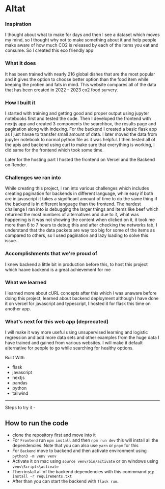 # Altat

###  Inspiration
I thought about what to make for days and then I see a dataset which moves my mind, so I thought why not to make something about it and help people make aware of how much CO2 is released by each of the items you eat and consume. So I created this eco friendly app

### What it does
It has been trained with nearly 216 global dishes that are the most popular and it gives the option to choose better option than the food item while keeping the protien and fats in mind. This website compares all of the data that has been created in 2022 - 2023 co2 food survery.

### How I built it
I started with training and getting good and proper output using jupyter notebooks first and tested the code. Then I developed the frontend with nextjs app and created 3 components the searchbox, the results page and pagination along with indexing. For the backend I created a basic flask app as I just havae to transfer small amount of data. I later moved the data from jupyter notebook to normal python file as it was helpful. I then tested all of the apis and backend using curl to make sure that everything is working, I did same for the frontend which took some time.

Later for the hosting part I hosted the frontend on Vercel and the Backend on Render.

### Challenges we ran into
While creating this project, I ran into various challenges which includes creating pagination for backends in different language, while easy if both are in javascript it takes a significant amount of time to do the same thing if the backend is in different language than the frontend. The hardest challenge I ran into is debugging the larger things and Items like beef which returned the most numbers of alternatives and due to it, what was happening is it was not showing the content when clicked on it, it took me more than 6 to 7 hours to debug this and after checking the networks tab, I understand that the data packets are way too big for some of the items as compared to others, so I used pagination and lazy loading to solve this issue.

### Accomplishments that we're proud of
I knew backend a little bit in production before this, to host this project which haave backend is a great achievement for me

### What we learned
I learned more about cURL concepts after this which I was unaware before doing this project, learned about backend deployment although I have done it on vercel for javascript and typescript, I hosted it for flask this time on another app.

###  What's next for this web app (deprecated) 
I will make it way more useful using unsupervised learning and logistic regression and add more data sets and other examples from the huge data I have trained and gained from various websites. I will make it default alternative for people to go while searching for healthy options.

Built With
- flask
- javascript
- nextjs
- pandas
- python
- tailwind

--- 

Steps to try it - 

## How to run the code 

- clone the repository first and move into it
- For `Frontend` run `npm install` and then  `npm run dev` this will install all the dependencies. Note that you can also use `yarn` or `pnpm` for this
- For `Backend` move to backend and then activate environment using `python3 -m venv venv`
- Activate it on mac using `source venv/bin/activate` or on windows using `venv\Scripts\activate`
- Then install all of the backend dependencies with this commmand `pip install -r requirements.txt`
- After than you can start the backend with `flask run`. 
